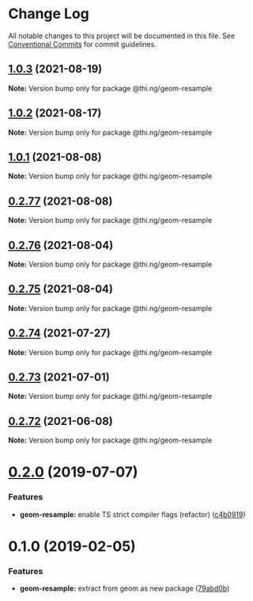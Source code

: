 # Change Log

All notable changes to this project will be documented in this file.
See [Conventional Commits](https://conventionalcommits.org) for commit guidelines.

## [1.0.3](https://github.com/thi-ng/umbrella/compare/@thi.ng/geom-resample@1.0.2...@thi.ng/geom-resample@1.0.3) (2021-08-19)

**Note:** Version bump only for package @thi.ng/geom-resample





## [1.0.2](https://github.com/thi-ng/umbrella/compare/@thi.ng/geom-resample@1.0.1...@thi.ng/geom-resample@1.0.2) (2021-08-17)

**Note:** Version bump only for package @thi.ng/geom-resample





## [1.0.1](https://github.com/thi-ng/umbrella/compare/@thi.ng/geom-resample@0.2.77...@thi.ng/geom-resample@1.0.1) (2021-08-08)

**Note:** Version bump only for package @thi.ng/geom-resample





## [0.2.77](https://github.com/thi-ng/umbrella/compare/@thi.ng/geom-resample@0.2.76...@thi.ng/geom-resample@0.2.77) (2021-08-08)

**Note:** Version bump only for package @thi.ng/geom-resample





## [0.2.76](https://github.com/thi-ng/umbrella/compare/@thi.ng/geom-resample@0.2.75...@thi.ng/geom-resample@0.2.76) (2021-08-04)

**Note:** Version bump only for package @thi.ng/geom-resample





## [0.2.75](https://github.com/thi-ng/umbrella/compare/@thi.ng/geom-resample@0.2.74...@thi.ng/geom-resample@0.2.75) (2021-08-04)

**Note:** Version bump only for package @thi.ng/geom-resample





## [0.2.74](https://github.com/thi-ng/umbrella/compare/@thi.ng/geom-resample@0.2.73...@thi.ng/geom-resample@0.2.74) (2021-07-27)

**Note:** Version bump only for package @thi.ng/geom-resample





## [0.2.73](https://github.com/thi-ng/umbrella/compare/@thi.ng/geom-resample@0.2.72...@thi.ng/geom-resample@0.2.73) (2021-07-01)

**Note:** Version bump only for package @thi.ng/geom-resample





## [0.2.72](https://github.com/thi-ng/umbrella/compare/@thi.ng/geom-resample@0.2.71...@thi.ng/geom-resample@0.2.72) (2021-06-08)

**Note:** Version bump only for package @thi.ng/geom-resample





# [0.2.0](https://github.com/thi-ng/umbrella/compare/@thi.ng/geom-resample@0.1.17...@thi.ng/geom-resample@0.2.0) (2019-07-07)

### Features

* **geom-resample:** enable TS strict compiler flags (refactor) ([c4b0919](https://github.com/thi-ng/umbrella/commit/c4b0919))

# 0.1.0 (2019-02-05)

### Features

* **geom-resample:** extract from geom as new package ([79abd0b](https://github.com/thi-ng/umbrella/commit/79abd0b))
